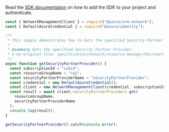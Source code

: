 Read the [SDK documentation](https://github.com/Azure/azure-sdk-for-js/blob/%40azure%2Farm-network_27.0.0/sdk/network/arm-network/README.md) on how to add the SDK to your project and authenticate.

```javascript
const { NetworkManagementClient } = require("@azure/arm-network");
const { DefaultAzureCredential } = require("@azure/identity");

/**
 * This sample demonstrates how to Gets the specified Security Partner Provider.
 *
 * @summary Gets the specified Security Partner Provider.
 * x-ms-original-file: specification/network/resource-manager/Microsoft.Network/stable/2021-05-01/examples/SecurityPartnerProviderGet.json
 */
async function getSecurityPartnerProvider() {
  const subscriptionId = "subid";
  const resourceGroupName = "rg1";
  const securityPartnerProviderName = "securityPartnerProvider";
  const credential = new DefaultAzureCredential();
  const client = new NetworkManagementClient(credential, subscriptionId);
  const result = await client.securityPartnerProviders.get(
    resourceGroupName,
    securityPartnerProviderName
  );
  console.log(result);
}

getSecurityPartnerProvider().catch(console.error);
```
